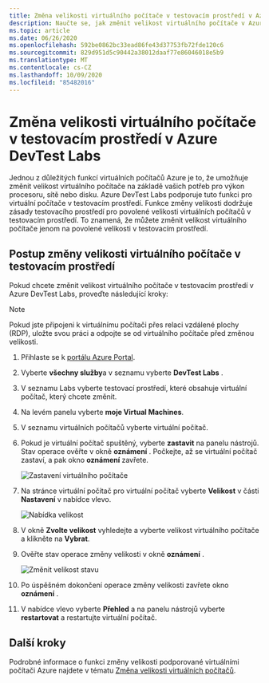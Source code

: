 ```yaml
---
title: Změna velikosti virtuálního počítače v testovacím prostředí v Azure DevTest Labs
description: Naučte se, jak změnit velikost virtuálního počítače v Azure DevTest Labs na základě vašich požadavků na výkon procesoru, sítě nebo disku.
ms.topic: article
ms.date: 06/26/2020
ms.openlocfilehash: 592be0862bc33ead86fe43d37753fb72fde120c6
ms.sourcegitcommit: 829d951d5c90442a38012daaf77e86046018e5b9
ms.translationtype: MT
ms.contentlocale: cs-CZ
ms.lasthandoff: 10/09/2020
ms.locfileid: "85482016"
---
```

# <a name="resize-a-vm-in-a-lab-in-azure-devtest-labs"></a>Změna velikosti virtuálního počítače v testovacím prostředí v Azure DevTest Labs
Jednou z důležitých funkcí virtuálních počítačů Azure je to, že umožňuje změnit velikost virtuálního počítače na základě vašich potřeb pro výkon procesoru, sítě nebo disku. Azure DevTest Labs podporuje tuto funkci pro virtuální počítače v testovacím prostředí. Funkce změny velikosti dodržuje zásady testovacího prostředí pro povolené velikosti virtuálních počítačů v testovacím prostředí. To znamená, že můžete změnit velikost virtuálního počítače jenom na povolené velikosti v testovacím prostředí. 


## <a name="steps-to-resize-a-vm-in-a-lab"></a>Postup změny velikosti virtuálního počítače v testovacím prostředí 
Pokud chcete změnit velikost virtuálního počítače v testovacím prostředí v Azure DevTest Labs, proveďte následující kroky: 

> [!NOTE]
> Pokud jste připojeni k virtuálnímu počítači přes relaci vzdálené plochy (RDP), uložte svou práci a odpojte se od virtuálního počítače před změnou velikosti.

1. Přihlaste se k [portálu Azure Portal](https://portal.azure.com).
2. Vyberte **všechny služby**a v seznamu vyberte **DevTest Labs** .
3. V seznamu Labs vyberte testovací prostředí, které obsahuje virtuální počítač, který chcete změnit.  
4. Na levém panelu vyberte **moje Virtual Machines**. 
5. V seznamu virtuálních počítačů vyberte virtuální počítač.
6. Pokud je virtuální počítač spuštěný, vyberte **zastavit** na panelu nástrojů. Stav operace ověřte v okně **oznámení** . Počkejte, až se virtuální počítač zastaví, a pak okno **oznámení** zavřete. 

    ![Zastavení virtuálního počítače](media/devtest-lab-resize-vm/stop-vm.png)
1. Na stránce virtuální počítač pro virtuální počítač vyberte **Velikost** v části **Nastavení** v nabídce vlevo.

    ![Nabídka velikost](media/devtest-lab-resize-vm/size-menu.png)
1. V okně **Zvolte velikost** vyhledejte a vyberte velikost virtuálního počítače a klikněte na **Vybrat**.     
1. Ověřte stav operace změny velikosti v okně **oznámení** .

    ![Změnit velikost stavu](media/devtest-lab-resize-vm/resize-status.png)
10. Po úspěšném dokončení operace změny velikosti zavřete okno **oznámení** . 
11. V nabídce vlevo vyberte **Přehled** a na panelu nástrojů vyberte **restartovat** a restartujte virtuální počítač. 

## <a name="next-steps"></a>Další kroky
Podrobné informace o funkci změny velikosti podporované virtuálními počítači Azure najdete v tématu [Změna velikosti virtuálních počítačů](https://azure.microsoft.com/blog/resize-virtual-machines/).


